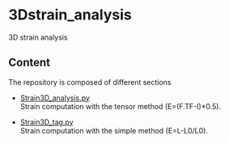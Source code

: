 # 3Dstrain_analysis
3D strain analysis

## Content

The repository is composed of different sections 
 
* [Strain3D_analysis.py](https://github.com/Marjola89/3Dstrain_analysis/blob/master/Strain3D_analysis.py)   
Strain computation with the tensor method (E=(F.TF-I)*0.5).

* [Strain3D_tag.py](https://github.com/Marjola89/3Dstrain_analysis/blob/master/Strain3D_tag.py)   
Strain computation with the simple method (E=L-L0/L0).
